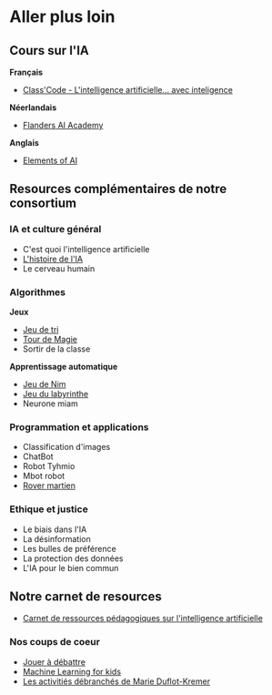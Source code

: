 # Aller plus loin


## Cours sur l'IA

**Français**

* [Class'Code - L'intelligence artificielle... avec inteligence](https://www.fun-mooc.fr/fr/cours/lintelligence-artificielle-avec-intelligence/)

**Néerlandais**

* [Flanders AI Academy](https://www.vaia.be/en/)

**Anglais**

* [Elements of AI](https://www.elementsofai.com/)


## Resources complémentaires de notre consortium

### IA et culture général

* C'est quoi l'intelligence artificielle
* [L'histoire de l'IA](https://www.lascientotheque.be/2-historique-de-lia-jeu-de-timeline-la-scientotheque/)
* Le cerveau humain

### Algorithmes

**Jeux**

* [Jeu de tri](https://www.lascientotheque.be/4-1-cest-quoi-un-algorithme-jeux-de-tri-la-scientotheque/)
* [Tour de Magie](https://www.lascientotheque.be/wp-content/uploads/2021/09/4.2-Cest-quoi-un-algorithme-Tour-de-magie-la-Scientotheque.pdf)
* Sortir de la classe

**Apprentissage automatique**

* [Jeu de Nim](https://www.lascientotheque.be/wp-content/uploads/2021/09/7.1-Machine-learning-Jeu-de-Nim-La-Scientotheque.pdf)
* [Jeu du labyrinthe](https://www.lascientotheque.be/wp-content/uploads/2021/04/7.2-Machine-learning-Q-learning-La-Scientotheque.pdf)
* Neurone miam

### Programmation et applications

* Classification d'images
* ChatBot
* Robot Tyhmio
* Mbot robot
* [Rover martien](https://lascientotheque.github.io/fetchbot-fr/Overview.html)

### Ethique et justice

* Le biais dans l'IA
* La désinformation
* Les bulles de préférence
* La protection des données
* L'IA pour le bien commun

## Notre carnet de resources

* [Carnet de ressources pédagogiques sur l'intelligence artificielle](https://lascientotheque.shinyapps.io/ai-resources/)

### Nos coups de coeur

* [Jouer à débattre](https://jeudebat.com/jeux/lintelligence-artificielle/)
* [Machine Learning for kids](https://machinelearningforkids.co.uk/?lang=en#!/worksheets)
* [Les activitiés débranchés de Marie Duflot-Kremer](https://members.loria.fr/MDuflot/files/med/index.html)



